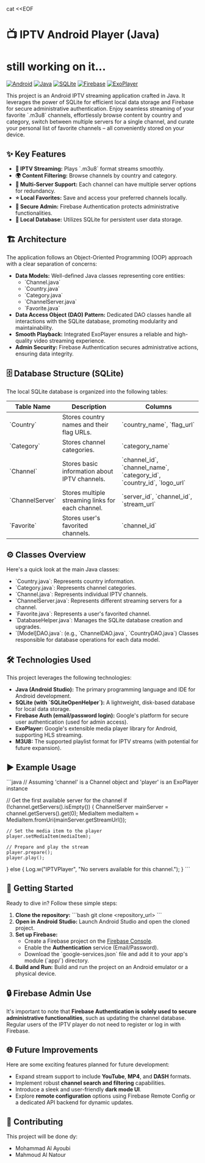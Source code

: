 cat <<EOF
# 📺 IPTV Android Player (Java)
# still working on it...
[![Android](https://img.shields.io/badge/Android-3DDC84?style=for-the-badge&logo=android&logoColor=white)](https://www.android.com)
[![Java](https://img.shields.io/badge/Java-ED8B00?style=for-the-badge&logo=openjdk&logoColor=white)](https://www.oracle.com/java/)
[![SQLite](https://img.shields.io/badge/SQLite-07405E?style=for-the-badge&logo=sqlite&logoColor=white)](https://www.sqlite.org/index.html)
[![Firebase](https://img.shields.io/badge/Firebase-FFCA28?style=for-the-badge&logo=firebase&logoColor=white)](https://firebase.google.com/docs/auth)
[![ExoPlayer](https://img.shields.io/badge/ExoPlayer-4DB6AC?style=for-the-badge&logoColor=black)](https://exoplayer.dev/)

This project is an Android IPTV streaming application crafted in Java. It leverages the power of SQLite for efficient local data storage and Firebase for secure administrative authentication. Enjoy seamless streaming of your favorite \`.m3u8\` channels, effortlessly browse content by country and category, switch between multiple servers for a single channel, and curate your personal list of favorite channels – all conveniently stored on your device.

## ✨ Key Features

* **📡 IPTV Streaming:** Plays \`.m3u8\` format streams smoothly.
* **🌍 Content Filtering:** Browse channels by country and category.
* **🔁 Multi-Server Support:** Each channel can have multiple server options for redundancy.
* **⭐ Local Favorites:** Save and access your preferred channels locally.
* **🔐 Secure Admin:** Firebase Authentication protects administrative functionalities.
* **🧱 Local Database:** Utilizes SQLite for persistent user data storage.

## 🏗️ Architecture

The application follows an Object-Oriented Programming (OOP) approach with a clear separation of concerns:

* **Data Models:** Well-defined Java classes representing core entities:
    * \`Channel.java\`
    * \`Country.java\`
    * \`Category.java\`
    * \`ChannelServer.java\`
    * \`Favorite.java\`
* **Data Access Object (DAO) Pattern:** Dedicated DAO classes handle all interactions with the SQLite database, promoting modularity and maintainability.
* **Smooth Playback:** Integrated ExoPlayer ensures a reliable and high-quality video streaming experience.
* **Admin Security:** Firebase Authentication secures administrative actions, ensuring data integrity.

## 🗄️ Database Structure (SQLite)

The local SQLite database is organized into the following tables:

| Table Name      | Description                                   | Columns                                                                 |
| --------------- | --------------------------------------------- | ----------------------------------------------------------------------- |
| \`Country\`       | Stores country names and their flag URLs.     | \`country_name\`, \`flag_url\`                                              |
| \`Category\`      | Stores channel categories.                    | \`category_name\`                                                         |
| \`Channel\`       | Stores basic information about IPTV channels. | \`channel_id\`, \`channel_name\`, \`category_id\`, \`country_id\`, \`logo_url\` |
| \`ChannelServer\` | Stores multiple streaming links for each channel. | \`server_id\`, \`channel_id\`, \`stream_url\`                                 |
| \`Favorite\`      | Stores user's favorited channels.             | \`channel_id\`                                                            |

## ⚙️ Classes Overview

Here's a quick look at the main Java classes:

* \`Country.java\`: Represents country information.
* \`Category.java\`: Represents channel categories.
* \`Channel.java\`: Represents individual IPTV channels.
* \`ChannelServer.java\`: Represents different streaming servers for a channel.
* \`Favorite.java\`: Represents a user's favorited channel.
* \`DatabaseHelper.java\`: Manages the SQLite database creation and upgrades.
* \`[Model]DAO.java\`: (e.g., \`ChannelDAO.java\`, \`CountryDAO.java\`) Classes responsible for database operations for each data model.

## 🛠️ Technologies Used

This project leverages the following technologies:

* **Java (Android Studio):** The primary programming language and IDE for Android development.
* **SQLite (with \`SQLiteOpenHelper\`):** A lightweight, disk-based database for local data storage.
* **Firebase Auth (email/password login):** Google's platform for secure user authentication (used for admin access).
* **ExoPlayer:** Google's extensible media player library for Android, supporting HLS streaming.
* **M3U8:** The supported playlist format for IPTV streams (with potential for future expansion).

## ▶️ Example Usage

\`\`\`java
// Assuming 'channel' is a Channel object and 'player' is an ExoPlayer instance

// Get the first available server for the channel
if (!channel.getServers().isEmpty()) {
    ChannelServer mainServer = channel.getServers().get(0);
    MediaItem mediaItem = MediaItem.fromUri(mainServer.getStreamUrl());

    // Set the media item to the player
    player.setMediaItem(mediaItem);

    // Prepare and play the stream
    player.prepare();
    player.play();
} else {
    Log.w("IPTVPlayer", "No servers available for this channel.");
}
\`\`\`

## 🚀 Getting Started

Ready to dive in? Follow these simple steps:

1.  **Clone the repository:**
    \`\`\`bash
    git clone <repository_url>
    \`\`\`
2.  **Open in Android Studio:** Launch Android Studio and open the cloned project.
3.  **Set up Firebase:**
    * Create a Firebase project on the [Firebase Console](https://console.firebase.google.com/).
    * Enable the **Authentication** service (Email/Password).
    * Download the \`google-services.json\` file and add it to your app's module (\`app/\`) directory.
4.  **Build and Run:** Build and run the project on an Android emulator or a physical device.

## 🔒 Firebase Admin Use

It's important to note that **Firebase Authentication is solely used to secure administrative functionalities**, such as updating the channel database. Regular users of the IPTV player do not need to register or log in with Firebase.

## 🌐 Future Improvements

Here are some exciting features planned for future development:

* Expand stream support to include **YouTube**, **MP4**, and **DASH** formats.
* Implement robust **channel search and filtering** capabilities.
* Introduce a sleek and user-friendly **dark mode UI**.
* Explore **remote configuration** options using Firebase Remote Config or a dedicated API backend for dynamic updates.

## 🤝 Contributing
This project will be done dy:
- Mohammad Al Ayoubi
- Mahmoud Al Natour
